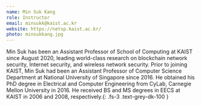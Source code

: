 ```yaml
---
name: Min Suk Kang
role: Instructor
email: minsukk@kaist.ac.kr
website: https://netsp.kaist.ac.kr/
photo: minsukkang.jpg
---
```


Min Suk has been an Assistant Professor of School of Computing at KAIST since August 2020, leading world-class research on blockchain network security, Internet security, and wireless network security. Prior to joining KAIST, Min Suk had been an Assistant Professor of Computer Science Department at National University of Singapore since 2016. He obtained his PhD degree in Electrical and Computer Engineering from CyLab, Carnegie Mellon University in 2016. He received BS and MS degrees in EECS at KAIST in 2006 and 2008, respectively.{: .fs-3 .text-grey-dk-100 }
